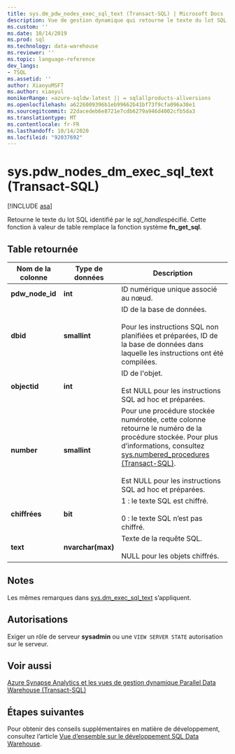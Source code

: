 ```yaml
---
title: sys.dm_pdw_nodes_exec_sql_text (Transact-SQL) | Microsoft Docs
description: Vue de gestion dynamique qui retourne le texte du lot SQL identifié par le sql_handle spécifié.
ms.custom: ''
ms.date: 10/14/2019
ms.prod: sql
ms.technology: data-warehouse
ms.reviewer: ''
ms.topic: language-reference
dev_langs:
- TSQL
ms.assetid: ''
author: XiaoyuMSFT
ms.author: xiaoyul
monikerRange: =azure-sqldw-latest || = sqlallproducts-allversions
ms.openlocfilehash: a6226009396b1eb99662b41bf73f9cfa096a38e1
ms.sourcegitcommit: 22dacedeb6e8721e7cdb6279a946d4002cfb5da3
ms.translationtype: MT
ms.contentlocale: fr-FR
ms.lasthandoff: 10/14/2020
ms.locfileid: "92037692"
---
```

# <a name="syspdw_nodes_dm_exec_sql_text-transact-sql"></a>sys.pdw_nodes_dm_exec_sql_text (Transact-SQL)
[!INCLUDE [asa](../../includes/applies-to-version/asa.md)]

Retourne le texte du lot SQL identifié par le *sql_handle*spécifié. Cette fonction à valeur de table remplace la fonction système **fn_get_sql**.  
   
## <a name="table-returned"></a>Table retournée  
|Nom de la colonne|Type de données|Description|  
|-----------------|---------------|-----------------|  
|**pdw_node_id**|**int**|ID numérique unique associé au nœud.|
|**dbid**|**smallint**|ID de la base de données.<br /><br /> Pour les instructions SQL non planifiées et préparées, ID de la base de données dans laquelle les instructions ont été compilées.|  
|**objectid**|**int**|ID de l'objet.<br /><br /> Est NULL pour les instructions SQL ad hoc et préparées.|  
|**number**|**smallint**|Pour une procédure stockée numérotée, cette colonne retourne le numéro de la procédure stockée. Pour plus d’informations, consultez [sys.numbered_procedures &#40;Transact-SQL&#41;](../../relational-databases/system-catalog-views/sys-numbered-procedures-transact-sql.md).<br /><br /> Est NULL pour les instructions SQL ad hoc et préparées.|  
|**chiffrées**|**bit**|1 : le texte SQL est chiffré.<br /><br /> 0 : le texte SQL n’est pas chiffré.|  
|**text**|**nvarchar(max)**|Texte de la requête SQL.<br /><br /> NULL pour les objets chiffrés.|  

## <a name="remarks"></a>Notes  
Les mêmes remarques dans [sys.dm_exec_sql_text](./sys-dm-exec-sql-text-transact-sql.md?view=sql-server-ver15) s’appliquent.  
  
## <a name="permissions"></a>Autorisations  
 Exiger un rôle de serveur **sysadmin** ou une `VIEW SERVER STATE` autorisation sur le serveur.  
  
## <a name="see-also"></a>Voir aussi  
 [Azure Synapse Analytics et les vues de gestion dynamique Parallel Data Warehouse &#40;Transact-SQL&#41;](../../relational-databases/system-dynamic-management-views/sql-and-parallel-data-warehouse-dynamic-management-views.md)  

  ## <a name="next-steps"></a>Étapes suivantes
 Pour obtenir des conseils supplémentaires en matière de développement, consultez l’article [Vue d’ensemble sur le développement SQL Data Warehouse](/azure/sql-data-warehouse/sql-data-warehouse-overview-develop).